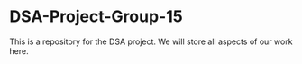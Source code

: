 # DSA-Project-Group-15
This is a repository for the DSA project. We will store all aspects of our work here. 
